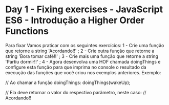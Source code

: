 # Day 1 - Fixing exercises - JavaScript ES6 - Introdução a Higher Order Functions

Para fixar
Vamos praticar com os seguintes exercícios:
1 - Crie uma função que retorne a string 'Acordando!!' ;
2 - Crie outra função que retorne a string 'Bora tomar café!!' ;
3 - Crie mais uma função que retorne a string 'Partiu dormir!!' ;
4 - Agora desenvolva uma HOF chamada doingThings e configure esta função para que imprima no console o resultado da execução das funções que você criou nos exemplos anteriores. Exemplo:

// Ao chamar a função doingThings:
doingThings(wakeUp);

// Ela deve retornar o valor do respectivo parâmetro, neste caso:
// Acordando!!